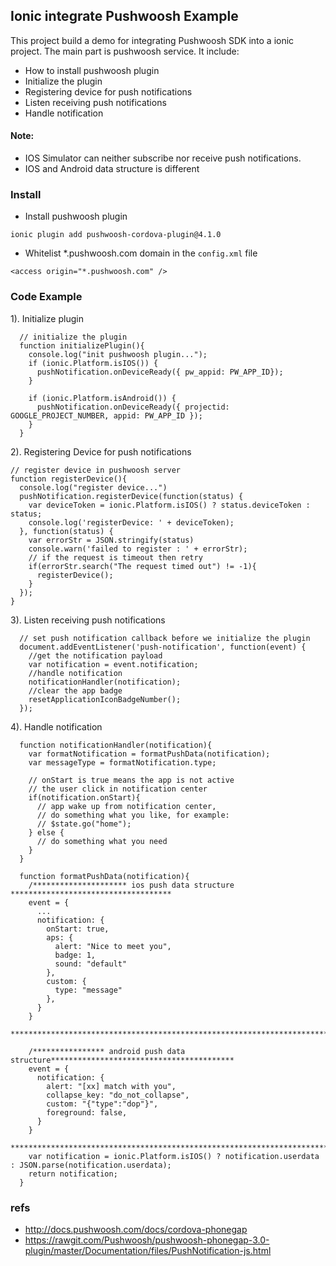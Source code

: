 ## Ionic integrate Pushwoosh Example
This project build a demo for integrating Pushwoosh SDK into a ionic project. The main part is pushwoosh service. It include:

  * How to install pushwoosh plugin
  * Initialize the plugin
  * Registering device for push notifications
  * Listen receiving push notifications
  * Handle notification

#### Note:
  * IOS Simulator can neither subscribe nor receive push notifications.
  * IOS and Android data structure is different

### Install

  * Install pushwoosh plugin

  `ionic plugin add pushwoosh-cordova-plugin@4.1.0`

  * Whitelist *.pushwoosh.com domain in the `config.xml` file

  `<access origin="*.pushwoosh.com" />`

### Code Example

  1). Initialize plugin

```
  // initialize the plugin
  function initializePlugin(){
    console.log("init pushwoosh plugin...");
    if (ionic.Platform.isIOS()) {
      pushNotification.onDeviceReady({ pw_appid: PW_APP_ID});
    }

    if (ionic.Platform.isAndroid()) {
      pushNotification.onDeviceReady({ projectid: GOOGLE_PROJECT_NUMBER, appid: PW_APP_ID });
    }
  }
```

  2). Registering Device for push notifications

```
// register device in pushwoosh server
function registerDevice(){
  console.log("register device...")
  pushNotification.registerDevice(function(status) {
    var deviceToken = ionic.Platform.isIOS() ? status.deviceToken : status;
    console.log('registerDevice: ' + deviceToken);
  }, function(status) {
    var errorStr = JSON.stringify(status)
    console.warn('failed to register : ' + errorStr);
    // if the request is timeout then retry
    if(errorStr.search("The request timed out") != -1){
      registerDevice();
    }
  });
}

  ```

  3). Listen receiving push notifications

```
  // set push notification callback before we initialize the plugin
  document.addEventListener('push-notification', function(event) {
    //get the notification payload
    var notification = event.notification;
    //handle notification
    notificationHandler(notification);
    //clear the app badge
    resetApplicationIconBadgeNumber();
  });
```

  4). Handle notification

```
  function notificationHandler(notification){
    var formatNotification = formatPushData(notification);
    var messageType = formatNotification.type;

    // onStart is true means the app is not active
    // the user click in notification center
    if(notification.onStart){
      // app wake up from notification center,
      // do something what you like, for example:
      // $state.go("home");
    } else {
      // do something what you need
    }
  }

  function formatPushData(notification){
    /********************* ios push data structure ************************************
    event = {
      ...
      notification: {
        onStart: true,
        aps: {
          alert: "Nice to meet you",
          badge: 1,
          sound: "default"
        },
        custom: {
          type: "message"
        },
      }
    }
    ******************************************************************************/

    /**************** android push data structure*****************************************
    event = {
      notification: {
        alert: "[xx] match with you",
        collapse_key: "do_not_collapse",
        custom: "{"type":"dop"}",
        foreground: false,
      }
    }
    ******************************************************************************/
    var notification = ionic.Platform.isIOS() ? notification.userdata : JSON.parse(notification.userdata);
    return notification;
  }
```

### refs
* http://docs.pushwoosh.com/docs/cordova-phonegap
* https://rawgit.com/Pushwoosh/pushwoosh-phonegap-3.0-plugin/master/Documentation/files/PushNotification-js.html

